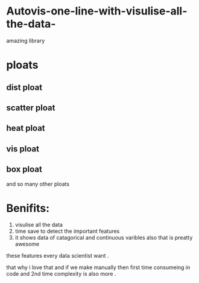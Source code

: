 # Autovis-one-line-with-visulise-all-the-data-

amazing library

# ploats
## dist ploat
## scatter ploat 
## heat ploat 
## vis ploat 
## box ploat

and so many other ploats

# Benifits:
 1. visulise all the data 
 2. time save to detect the important features
 3. it shows data of catagorical and continuous varibles also that is preatty awesome
  
  these features every data scientist want . 
   
   that why i love that 
   and if we make manually then first time consumeing in code and 2nd  time complexity is also more . 
   
